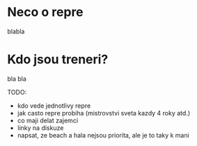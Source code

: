 # Neco o repre

blabla

# Kdo jsou treneri?

bla bla



TODO:
- kdo vede jednotlivy repre
- jak casto repre probiha (mistrovstvi sveta kazdy 4 roky atd.)
- co maji delat zajemci
- linky na diskuze
- napsat, ze beach a hala nejsou priorita, ale je to taky k mani
